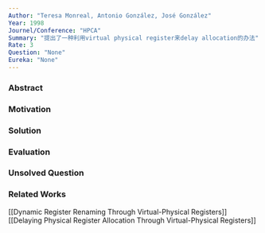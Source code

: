 ```yaml
---
Author: "Teresa Monreal, Antonio González, José González"
Year: 1998
Journel/Conference: "HPCA"
Summary: "提出了一种利用virtual physical register来delay allocation的办法"
Rate: 3
Question: "None"
Eureka: "None"
---
```

### Abstract

### Motivation

### Solution

### Evaluation

### Unsolved Question

### Related Works
[[Dynamic Register Renaming Through Virtual-Physical Registers]]
[[Delaying Physical Register Allocation Through Virtual-Physical Registers]]